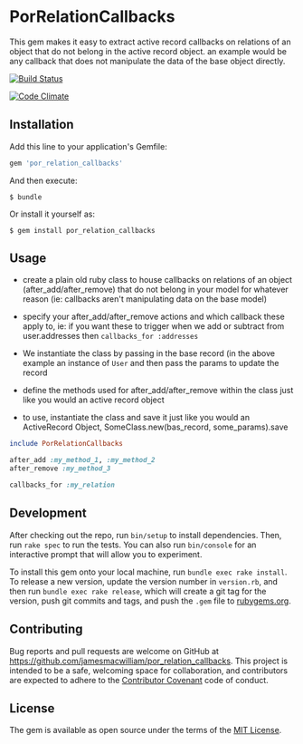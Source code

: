 # PorRelationCallbacks

This gem makes it easy to extract active record callbacks on relations
of an object that do not belong in the active record object. an example
would be any callback that does not manipulate the data of the base
object directly.

[![Build
Status](https://travis-ci.org/jamesmacwilliam/por_relation_callbacks.svg?branch=master)](https://travis-ci.org/jamesmacwilliam/por_relation_callbacks)

[![Code
Climate](https://codeclimate.com/github/jamesmacwilliam/por_relation_callbacks/badges/gpa.svg)](https://codeclimate.com/github/jamesmacwilliam/por_relation_callbacks)

## Installation

Add this line to your application's Gemfile:

```ruby
gem 'por_relation_callbacks'
```

And then execute:

    $ bundle

Or install it yourself as:

    $ gem install por_relation_callbacks

## Usage

- create a plain old ruby class to house callbacks on relations of an
object (after_add/after_remove) that do not belong in your model for
whatever reason (ie: callbacks aren't manipulating data on the base
model)

- specify your after_add/after_remove actions and which callback these
apply to, ie: if you want these to trigger when we add or subtract from
user.addresses then `callbacks_for :addresses`

- We instantiate the class by passing in the base record (in the above
example an instance of `User` and then pass the params to update the
record

- define the methods used for after_add/after_remove within the class
  just like you would an active record object

- to use, instantiate the class and save it just like you would an
  ActiveRecord Object, SomeClass.new(bas_record,
  some_params).save


```ruby
include PorRelationCallbacks

after_add :my_method_1, :my_method_2
after_remove :my_method_3

callbacks_for :my_relation
```

## Development

After checking out the repo, run `bin/setup` to install dependencies. Then, run `rake spec` to run the tests. You can also run `bin/console` for an interactive prompt that will allow you to experiment.

To install this gem onto your local machine, run `bundle exec rake install`. To release a new version, update the version number in `version.rb`, and then run `bundle exec rake release`, which will create a git tag for the version, push git commits and tags, and push the `.gem` file to [rubygems.org](https://rubygems.org).

## Contributing

Bug reports and pull requests are welcome on GitHub at https://github.com/jamesmacwilliam/por_relation_callbacks. This project is intended to be a safe, welcoming space for collaboration, and contributors are expected to adhere to the [Contributor Covenant](contributor-covenant.org) code of conduct.


## License

The gem is available as open source under the terms of the [MIT License](http://opensource.org/licenses/MIT).

